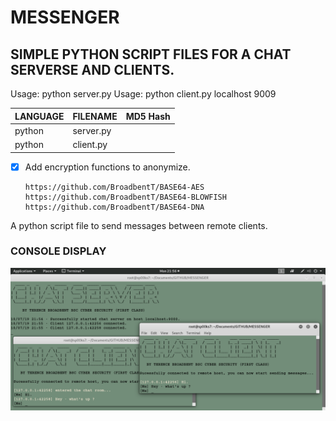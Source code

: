 # MESSENGER
## SIMPLE PYTHON SCRIPT FILES FOR A CHAT SERVERSE AND CLIENTS.

Usage: python server.py
Usage: python client.py localhost 9009

| LANGUAGE  | FILENAME  | MD5 Hash                         |
|------     |------     | -------                          |
| python    | server.py | |
| python    | client.py | |

- [x] Add encryption functions to anonymize.

      https://github.com/BroadbentT/BASE64-AES
      https://github.com/BroadbentT/BASE64-BLOWFISH
      https://github.com/BroadbentT/BASE64-DNA
      
A python script file to send messages between remote clients.

### CONSOLE DISPLAY
![Screenshot](picture1.png)
